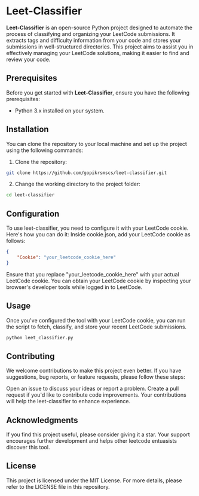 # Leet-Classifier

**Leet-Classifier** is an open-source Python project designed to automate the process of classifying and organizing your LeetCode submissions. It extracts tags and difficulty information from your code and stores your submissions in well-structured directories. This project aims to assist you in effectively managing your LeetCode solutions, making it easier to find and review your code.

## Prerequisites

Before you get started with **Leet-Classifier**, ensure you have the following prerequisites:

- Python 3.x installed on your system.

## Installation

You can clone the repository to your local machine and set up the project using the following commands:

1. Clone the repository:

```bash
git clone https://github.com/gopikrsmscs/leet-classifier.git
```
2. Change the working directory to the project folder:

```bash
cd leet-classifier
```
## Configuration
To use leet-classifier, you need to configure it with your LeetCode cookie. Here's how you can do it:
Inside cookie.json, add your LeetCode cookie as follows:
```json
{
    "Cookie": "your_leetcode_cookie_here"
}
```
Ensure that you replace "your_leetcode_cookie_here" with your actual LeetCode cookie. You can obtain your LeetCode cookie by inspecting your browser's developer tools while logged in to LeetCode.

## Usage
Once you've configured the tool with your LeetCode cookie, you can run the script to fetch, classify, and store your recent LeetCode submissions.

```bash
python leet_classifier.py
```

## Contributing
We welcome contributions to make this project even better. If you have suggestions, bug reports, or feature requests, please follow these steps:

Open an issue to discuss your ideas or report a problem.
Create a pull request if you'd like to contribute code improvements.
Your contributions will help the leet-classifier to enhance experience.

## Acknowledgments
If you find this project useful, please consider giving it a star. Your support encourages further development and helps other leetcode entuasists discover this tool.

## License
This project is licensed under the MIT License. For more details, please refer to the LICENSE file in this repository.



